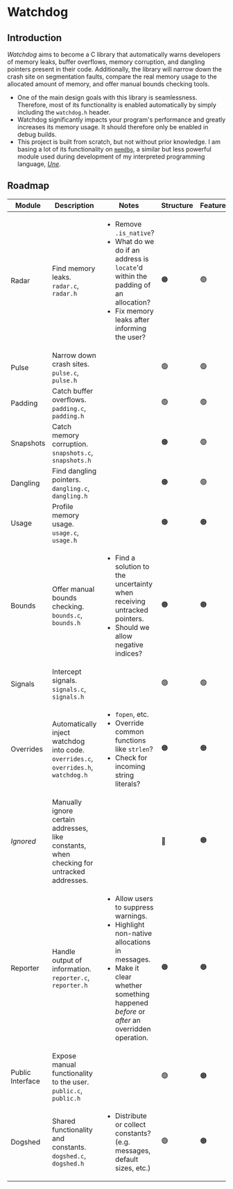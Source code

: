 # Watchdog

## Introduction

*Watchdog* aims to become a C library that automatically warns developers of memory leaks, buffer overflows, memory corruption, and dangling pointers present in their code. Additionally, the library will narrow down the crash site on segmentation faults, compare the real memory usage to the allocated amount of memory, and offer manual bounds checking tools.

- One of the main design goals with this library is seamlessness. Therefore, most of its functionality is enabled automatically by simply including the `watchdog.h` header.
- Watchdog significantly impacts your program's performance and greatly increases its memory usage. It should therefore only be enabled in debug builds.
- This project is built from scratch, but not without prior knowledge. I am basing a lot of its functionality on [`memdbg`](https://github.com/thechnet/une/blob/main/src/util/memdbg.c), a similar but less powerful module used during development of my interpreted programming language, [*Une*](https://github.com/thechnet/une).

## Roadmap

Module|Description|Notes|Structure|Features|Stability
-|-|-|-|-|-
Radar|Find memory leaks.<br>`radar.c`, `radar.h`|<ul><li>Remove `.is_native`?</li><li>What do we do if an address is `locate`'d within the padding of an allocation?</li><li>Fix memory leaks after informing the user?</li></ul>|🟠|🟢|🟠
Pulse|Narrow down crash sites.<br>`pulse.c`, `pulse.h`|<ul></ul>|🟢|🟢|🟢
Padding|Catch buffer overflows.<br>`padding.c`, `padding.h`|<ul></ul>|🟢|🟢|🟠
Snapshots|Catch memory corruption.<br>`snapshots.c`, `snapshots.h`|<ul></ul>|🟠|🟢|🟠
Dangling|Find dangling pointers.<br>`dangling.c`, `dangling.h`|<ul></ul>|🟠|🟢|🟠
Usage|Profile memory usage.<br>`usage.c`, `usage.h`|<ul></ul>|🟠|🟠|🟠
Bounds|Offer manual bounds checking.<br>`bounds.c`, `bounds.h`|<ul><li>Find a solution to the uncertainty when receiving untracked pointers.</li><li>Should we allow negative indices?</li></ul>|🟠|🟠|🟠
Signals|Intercept signals.<br>`signals.c`, `signals.h`|<ul></ul>|🟢|🟢|🟠
Overrides|Automatically inject watchdog into code.<br>`overrides.c`, `overrides.h`, `watchdog.h`|<ul><li>`fopen`, etc.</li><li>Override common functions like `strlen`?</li><li>Check for incoming string literals?</li></ul>|🟠|🟠|🟠
*Ignored*|Manually ignore certain addresses, like constants, when checking for untracked addresses.|<ul></ul>|🔴|🟠|🔴
Reporter|Handle output of information.<br>`reporter.c`, `reporter.h`|<ul><li>Allow users to suppress warnings.</li><li>Highlight non-native allocations in messages.</li><li>Make it clear whether something happened *before* or *after* an overridden operation.</li></ul>|🟠|🟠|🟠
Public Interface|Expose manual functionality to the user.<br>`public.c`, `public.h`|<ul></ul>|🟢|🟠|🟠
Dogshed|Shared functionality and constants.<br>`dogshed.c`, `dogshed.h`|<ul><li>Distribute or collect constants? (e.g. messages, default sizes, etc.)</li></ul>|🟢|🟠|🟢
